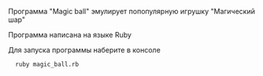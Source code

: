 Программа "Magic ball" эмулирует попопулярную игрушку "Магический шар"

Программа написана на языке Ruby

Для запуска программы наберите в консоле
```
  ruby magic_ball.rb
```
